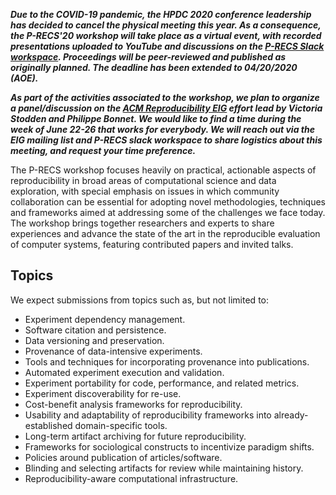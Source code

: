 _**Due to the COVID-19 pandemic, the HPDC 2020 conference leadership 
has decided to cancel the physical meeting this year. As a 
consequence, the P-RECS'20 workshop will take place as a virtual 
event, with recorded presentations uploaded to YouTube and discussions 
on the [P-RECS Slack  workspace][joinslack]. Proceedings will be 
peer-reviewed and published as originally planned. The deadline has 
been extended to 04/20/2020 (AOE).**_

_**As part of the activities associated to the workshop, we plan to 
organize a panel/discussion on the [ACM Reproducibility EIG][eig] 
effort lead by Victoria Stodden and Philippe Bonnet. We would like to 
find a time during the week of June 22-26 that works for everybody. We 
will reach out via the EIG mailing list and P-RECS slack workspace to 
share logistics about this meeting, and request your time 
preference.**_

[joinslack]: https://join.slack.com/t/p-recs/shared_invite/zt-dlwmr45g-flUnLfAJUbjiwks05Lc6AQ
[eig]: https://www.acm.org/special-interest-groups/eigs

The P-RECS workshop focuses heavily on practical, actionable aspects 
of reproducibility in broad areas of computational science and data 
exploration, with special emphasis on issues in which community 
collaboration can be essential for adopting novel methodologies, 
techniques and frameworks aimed at addressing some of the challenges 
we face today. The workshop brings together researchers and experts to 
share experiences and advance the state of the art in the reproducible 
evaluation of computer systems, featuring contributed papers and 
invited talks.

## Topics

We expect submissions from topics such as, but not limited to:

  * Experiment dependency management.
  * Software citation and persistence.
  * Data versioning and preservation.
  * Provenance of data-intensive experiments.
  * Tools and techniques for incorporating provenance into publications.
  * Automated experiment execution and validation.
  * Experiment portability for code, performance, and related metrics.
  * Experiment discoverability for re-use.
  * Cost-benefit analysis frameworks for reproducibility.
  * Usability and adaptability of reproducibility frameworks into already-established domain-specific tools.
  * Long-term artifact archiving for future reproducibility.
  * Frameworks for sociological constructs to incentivize paradigm shifts.
  * Policies around publication of articles/software.
  * Blinding and selecting artifacts for review while maintaining history.
  * Reproducibility-aware computational infrastructure.

